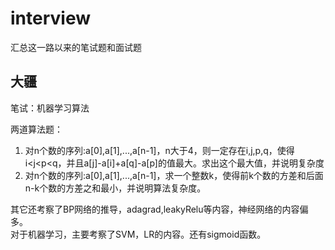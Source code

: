 # interview
汇总这一路以来的笔试题和面试题

## 大疆
笔试：机器学习算法

两道算法题：
1. 对n个数的序列:a[0],a[1],...,a[n-1]，n大于4，则一定存在i,j,p,q，使得i<j<p<q，并且a[j]-a[i]+a[q]-a[p]的值最大。求出这个最大值，并说明复杂度
2. 对n个数的序列:a[0],a[1],...,a[n-1]，求一个整数k，使得前k个数的方差和后面n-k个数的方差之和最小，并说明算法复杂度。

其它还考察了BP网络的推导，adagrad,leakyRelu等内容，神经网络的内容偏多。  
对于机器学习，主要考察了SVM，LR的内容。还有sigmoid函数。
